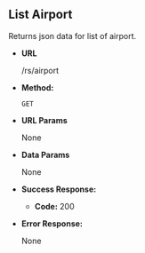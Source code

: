 **List Airport**
----
  Returns json data for list of airport.

* **URL**

  /rs/airport

* **Method:**

  `GET`
  
*  **URL Params**

   None

* **Data Params**

  None

* **Success Response:**

  * **Code:** 200
  

 
* **Error Response:**

  None


